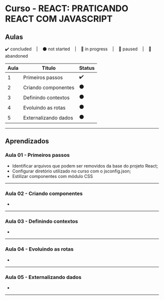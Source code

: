 # Curso - REACT: PRATICANDO REACT COM JAVASCRIPT

## Aulas
<p>
  ✔️ concluded &nbsp;&nbsp;&nbsp;|&nbsp;&nbsp;&nbsp;
  ⚫ not started &nbsp;&nbsp;&nbsp;|&nbsp;&nbsp;&nbsp;
  🔵 in progress &nbsp;&nbsp;&nbsp;|&nbsp;&nbsp;&nbsp;
  🔶 paused &nbsp;&nbsp;&nbsp;|&nbsp;&nbsp;&nbsp;
  🔴 abandoned 
</p>

| Aula | Titulo | Status |
| --- | --- | --- |
| 1 | Primeiros passos | ✔️ |
| 2 | Criando componentes | ⚫ |
| 3 | Definindo contextos | ⚫ |
| 4 | Evoluindo as rotas | ⚫ |
| 5 | Externalizando dados | ⚫ |

---

## Aprendizados

### Aula 01 - Primeiros passos
<ul>
  <li>Identificar arquivos que podem ser removidos da base do projeto React;</li>
  <li>Configurar diretório utilizado no curso com o jsconfig.json;</li>
  <li>Estilizar componentes com módulo CSS</li>
</ul>

---

### Aula 02 - Criando componentes
<ul>
  <li></li>
</ul>

---

### Aula 03 - Definindo contextos
<ul>
  <li></li>
</ul>

---

### Aula 04 - Evoluindo as rotas
<ul>
  <li></li>
</ul>

---

### Aula 05 - Externalizando dados
<ul>
  <li></li>
</ul>

---

